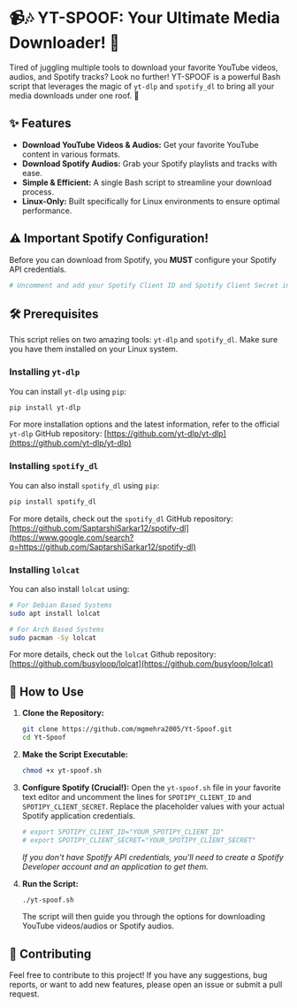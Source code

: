 # 📹🎶 YT-SPOOF: Your Ultimate Media Downloader! 🚀

Tired of juggling multiple tools to download your favorite YouTube videos, audios, and Spotify tracks? Look no further! YT-SPOOF is a powerful Bash script that leverages the magic of `yt-dlp` and `spotify_dl` to bring all your media downloads under one roof. 🥳

## ✨ Features

* **Download YouTube Videos & Audios:** Get your favorite YouTube content in various formats.
* **Download Spotify Audios:** Grab your Spotify playlists and tracks with ease.
* **Simple & Efficient:** A single Bash script to streamline your download process.
* **Linux-Only:** Built specifically for Linux environments to ensure optimal performance.

## ⚠️ Important Spotify Configuration!

Before you can download from Spotify, you **MUST** configure your Spotify API credentials.

```bash
# Uncomment and add your Spotify Client ID and Spotify Client Secret in yt-spoof.sh file to download songs from spotify
```

## 🛠️ Prerequisites

This script relies on two amazing tools: `yt-dlp` and `spotify_dl`. Make sure you have them installed on your Linux system.

### Installing `yt-dlp`

You can install `yt-dlp` using `pip`:

```bash
pip install yt-dlp
```

For more installation options and the latest information, refer to the official `yt-dlp` GitHub repository: [https://github.com/yt-dlp/yt-dlp](https://github.com/yt-dlp/yt-dlp)

### Installing `spotify_dl`

You can also install `spotify_dl` using `pip`:

```bash
pip install spotify_dl
```

For more details, check out the `spotify_dl` GitHub repository: [https://github.com/SaptarshiSarkar12/spotify-dl](https://www.google.com/search?q=https://github.com/SaptarshiSarkar12/spotify-dl)

### Installing `lolcat`

You can also install `lolcat` using:

```bash
# For Debian Based Systems
sudo apt install lolcat

# For Arch Based Systems
sudo pacman -Sy lolcat
```

For more details, check out the `lolcat` Github repository: [https://github.com/busyloop/lolcat](https://github.com/busyloop/lolcat)

## 🚀 How to Use

1.  **Clone the Repository:**

    ```bash
    git clone https://github.com/mgmehra2005/Yt-Spoof.git
    cd Yt-Spoof
    ```

2.  **Make the Script Executable:**

    ```bash
    chmod +x yt-spoof.sh
    ```

3.  **Configure Spotify (Crucial\!):**
    Open the `yt-spoof.sh` file in your favorite text editor and uncomment the lines for `SPOTIPY_CLIENT_ID` and `SPOTIPY_CLIENT_SECRET`. Replace the placeholder values with your actual Spotify application credentials.

    ```bash
    # export SPOTIPY_CLIENT_ID="YOUR_SPOTIPY_CLIENT_ID"
    # export SPOTIPY_CLIENT_SECRET="YOUR_SPOTIPY_CLIENT_SECRET"
    ```

    *If you don't have Spotify API credentials, you'll need to create a Spotify Developer account and an application to get them.*

4.  **Run the Script:**

    ```bash
    ./yt-spoof.sh
    ```

    The script will then guide you through the options for downloading YouTube videos/audios or Spotify audios.

## 🤝 Contributing

Feel free to contribute to this project\! If you have any suggestions, bug reports, or want to add new features, please open an issue or submit a pull request.

